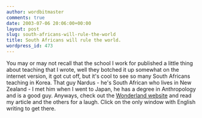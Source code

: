 ```yaml
---
author: wordbitmaster
comments: true
date: 2003-07-06 20:06:00+00:00
layout: post
slug: south-africans-will-rule-the-world
title: South Africans will rule the world.
wordpress_id: 473
---
```


You may or may not recall that the school I work for published a little thing about teaching that I wrote, well they botched it up somewhat on the internet version, it got cut off, but it's cool to see so many South Africans teaching in Korea. That guy Nardus - he's South African who lives in New Zealand - I met him when I went to Japan, he has a degree in Anthropology and is a good guy. Anyways, check out the [Wonderland website](http://www.wonderland.or.kr/webzine/main.htm) and read my article and the others for a laugh. Click on the only window with English writing to get there.
